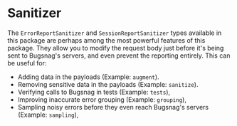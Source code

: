 # Sanitizer

The `ErrorReportSanitizer` and `SessionReportSanitizer` types available in this package are perhaps among the most powerful features of this package.
They allow you to modify the request body just before it's being sent to Bugsnag's servers, and even prevent the reporting entirely.
This can be useful for:

-   Adding data in the payloads (Example: `augment`).
-   Removing sensitive data in the payloads (Example: `sanitize`).
-   Verifying calls to Bugsnag in tests (Example: `tests`),
-   Improving inaccurate error grouping (Example: `grouping`),
-   Sampling noisy errors before they even reach Bugsnag's servers (Example: `sampling`),
